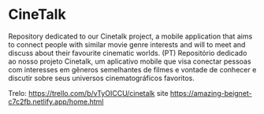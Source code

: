 # CineTalk
Repository dedicated to our Cinetalk project, a mobile application that aims to connect people with similar movie genre interests and will to meet and discuss about their favourite cinematic worlds.
(PT) Repositório dedicado ao nosso projeto Cinetalk, um aplicativo mobile que visa conectar pessoas com interesses em gêneros semelhantes de filmes e vontade de conhecer e discutir sobre seus universos cinematográficos favoritos.

Trelo: https://trello.com/b/vTyOICCU/cinetalk
site https://amazing-beignet-c7c2fb.netlify.app/home.html
